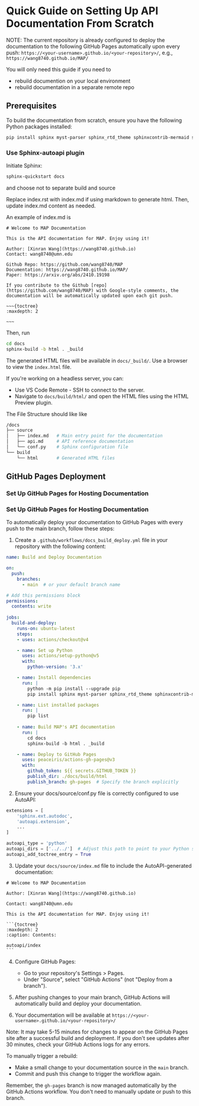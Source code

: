
# Quick Guide on Setting Up API Documentation From Scratch

NOTE: The current repository is already configured to deploy the documentation to the following GitHub Pages automatically upon every push: `https://<your-username>.github.io/<your-repository>/`, e.g., `https://wang8740.github.io/MAP/`

You will only need this guide if you need to 
- rebuild documention on your local environment
- rebuild documentation in a separate remote repo
  
## Prerequisites

To build the documentation from scratch, ensure you have the following Python packages installed:

```bash
pip install sphinx myst-parser sphinx_rtd_theme sphinxcontrib-mermaid sphinx-markdown-builder linkify-it-py sphinx-autoapi
```

### Use Sphinx-autoapi plugin

Initiate Sphinx:
```bash
sphinx-quickstart docs
```
and choose not to separate build and source

Replace index.rst with index.md if using markdown to generate html. Then, update index.md content as needed.

An example of index.md is
```
# Welcome to MAP Documentation

This is the API documentation for MAP. Enjoy using it!

Author: [Xinran Wang](https://wang8740.github.io)
Contact: wang8740@umn.edu

Github Repo: https://github.com/wang8740/MAP
Documentation: https://wang8740.github.io/MAP/
Paper: https://arxiv.org/abs/2410.19198

If you contribute to the Github [repo](https://github.com/wang8740/MAP) with Google-style comments, the documentation will be automatically updated upon each git push.

~~~{toctree}
:maxdepth: 2

~~~
```



Then, run
```bash
cd docs
sphinx-build -b html . _build
```

The generated HTML files will be available in `docs/_build/`. Use a browser to view the `index.html` file.

If you're working on a headless server, you can:
- Use VS Code Remote - SSH to connect to the server.
- Navigate to `docs/build/html/` and open the HTML files using the HTML Preview plugin.

The File Structure should like like 
```bash
/docs
├── source
│   ├── index.md   # Main entry point for the documentation
│   ├── api.md     # API reference documentation
│   └── conf.py    # Sphinx configuration file
└── build
    └── html       # Generated HTML files
```




## GitHub Pages Deployment

### Set Up GitHub Pages for Hosting Documentation


### Set Up GitHub Pages for Hosting Documentation

To automatically deploy your documentation to GitHub Pages with every push to the main branch, follow these steps:

1. Create a `.github/workflows/docs_build_deploy.yml` file in your repository with the following content:

```yaml
name: Build and Deploy Documentation

on:
  push:
    branches:
      - main  # or your default branch name

# Add this permissions block
permissions:
  contents: write
  
jobs:
  build-and-deploy:
    runs-on: ubuntu-latest
    steps:
    - uses: actions/checkout@v4

    - name: Set up Python
      uses: actions/setup-python@v5
      with:
        python-version: '3.x'

    - name: Install dependencies
      run: |
        python -m pip install --upgrade pip
        pip install sphinx myst-parser sphinx_rtd_theme sphinxcontrib-mermaid sphinx-markdown-builder linkify-it-py sphinx-autoapi

    - name: List installed packages
      run: |
        pip list
    
    - name: Build MAP's API documentation
      run: |
        cd docs
        sphinx-build -b html . _build

    - name: Deploy to GitHub Pages
      uses: peaceiris/actions-gh-pages@v3
      with:
        github_token: ${{ secrets.GITHUB_TOKEN }}
        publish_dir: ./docs/build/html
        publish_branch: gh-pages  # Specify the branch explicitly
```

2. Ensure your docs/source/conf.py file is correctly configured to use AutoAPI:
```python
extensions = [
    'sphinx.ext.autodoc',
    'autoapi.extension',
    ...
]

autoapi_type = 'python'
autoapi_dirs = ['../../']  # Adjust this path to point to your Python source code
autoapi_add_toctree_entry = True
```

3. Update your `docs/source/index.md` file to include the AutoAPI-generated documentation:
~~~
# Welcome to MAP Documentation

Author: [Xinran Wang](https://wang8740.github.io)

Contact: wang8740@umn.edu

This is the API documentation for MAP. Enjoy using it!

```{toctree}
:maxdepth: 2
:caption: Contents:

autoapi/index
```
~~~

4. Configure GitHub Pages:
   - Go to your repository's Settings > Pages.
   - Under "Source", select "GitHub Actions" (not "Deploy from a branch").

5. After pushing changes to your main branch, GitHub Actions will automatically build and deploy your documentation.

6. Your documentation will be available at `https://<your-username>.github.io/<your-repository>/`

Note: It may take 5-15 minutes for changes to appear on the GitHub Pages site after a successful build and deployment. If you don't see updates after 30 minutes, check your GitHub Actions logs for any errors.

To manually trigger a rebuild:
- Make a small change to your documentation source in the `main` branch.
- Commit and push this change to trigger the workflow again.

Remember, the `gh-pages` branch is now managed automatically by the GitHub Actions workflow. You don't need to manually update or push to this branch.


